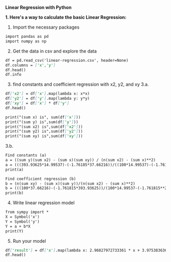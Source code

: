 **Linear Regression with Python**

**1. Here's a way to calculate the basic Linear Regression:**
1. Import the necessary packages
```markdown
import pandas as pd
import numpy as np
```

2. Get the data in csv and explore the data
```markdown
df = pd.read_csv('linear-regression.csv', header=None)
df.columns = ['x','y']
df.head()
df.info
```

3. find constants and coefficient regression with x2, y2, and xy
3.a.
```markdown
df['x2'] = df['x'].map(lambda x: x*x)
df['y2'] = df['y'].map(lambda y: y*y)
df['xy'] = df['x'] * df['y']
df.head()
```
```markdown
print("(sum x) is", sum(df['x']))
print("(sum y) is",sum(df['y']))
print("(sum x2) is",sum(df['x2']))
print("(sum y2) is",sum(df['y2']))
print("(sum xy) is",sum(df['xy']))
```

3.b.
```markdown
Find constants (a)
a = ((sum y)(sum x2) - (sum x)(sum xy)) / (n(sum x2) - (sum x)**2)
a = (((393.93625*14.99537)-(-1.76185*37.66216))/((100*14.99537)-(-1.76185**2)))
print(a)
```

```markdown
Find coefficient regression (b)
b = (n(sum xy) - (sum x)(sum y))/(n(sum x2) - (sum x)**2)
b = (((100*37.66216)-(-1.761815*393.93625))/(100*14.99537-(-1.761815**2)))
print(b)
```

4. Write linear regression model
```markdown
from sympy import *
X = Symbol('x')
Y = Symbol('y')
Y = a + b*X
print(Y)
```

5. Run your model
```markdown
df['result'] = df['x'].map(lambda x: 2.96827972733361 * x + 3.97538363648389)
df.head()
```
